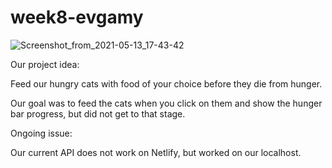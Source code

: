 # week8-evgamy
![Screenshot_from_2021-05-13_17-43-42](https://user-images.githubusercontent.com/57327617/118157790-e63b7780-b412-11eb-8971-7ee5054df023.png)

Our project idea:

Feed our hungry cats with food of your choice before they die from hunger.

Our goal was to feed the cats when you click on them and show the hunger bar progress, but did not get to that stage.

Ongoing issue:

Our current API does not work on Netlify, but worked on our localhost.



